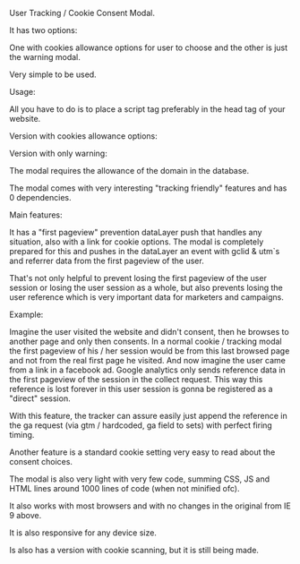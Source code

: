 User Tracking / Cookie Consent Modal.

It has two options:

One with cookies allowance options for user to choose and the other is just the warning modal.

Very simple to be used.

Usage:

All you have to do is to place a script tag preferably in the head tag of your website.

Version with cookies allowance options:

<script src="https://easy-consent.herokuapp.com/modal_request/modal_ns?domain=<your domain>&lang=br"></script>


Version with only warning:

<script src="https://easy-consent.herokuapp.com/modal_request/modal_warn?domain=<your domain>&lang=br"></script>


The modal requires the allowance of the domain in the database.

The modal comes with very interesting "tracking friendly" features and has 0 dependencies.

Main features:

It has a "first pageview" prevention dataLayer push that handles any situation, also with a link for cookie options. The modal is completely prepared for this and pushes in the dataLayer
an event with gclid & utm`s and referrer data from the first pageview of the user.

That's not only helpful to prevent losing the first pageview of the user session or losing the user session as a whole, but also prevents losing the user reference which is very important data for marketers and campaigns.

Example:

Imagine the user visited the website and didn't consent, then he browses to another page and only then consents. In a normal cookie / tracking modal the first pageview of his / her session
would be from this last browsed page and not from the real first page he visited. And now imagine the user came from a link in a facebook ad. Google analytics only sends reference data
in the first pageview of the session in the collect request. This way this reference is lost forever in this user session is gonna be registered as a "direct" session.

With this feature, the tracker can assure easily just append the reference in the ga request (via gtm / hardcoded, ga field to sets) with perfect firing timing.

Another feature is a standard cookie setting very easy to read about the consent choices.

The modal is also very light with very few code, summing CSS, JS and HTML lines around 1000 lines of code (when not minified ofc).

It also works with most browsers and with no changes in the original from IE 9 above.

It is also responsive for any device size.

Is also has a version with cookie scanning, but it is still being made.

<script src="https://easy-consent.herokuapp.com/modal_request/modal?domain=<your domain>&lang=br"></script>
